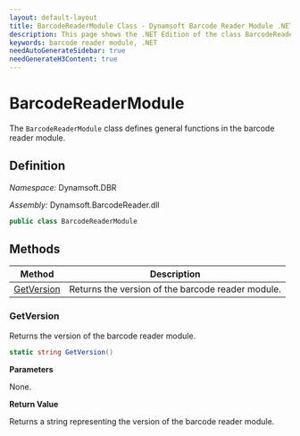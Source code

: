 ```yaml
---
layout: default-layout
title: BarcodeReaderModule Class - Dynamsoft Barcode Reader Module .NET Edition API Reference
description: This page shows the .NET Edition of the class BarcodeReaderModule in Barcode Reader Module.
keywords: barcode reader module, .NET
needAutoGenerateSidebar: true
needGenerateH3Content: true
---
```


# BarcodeReaderModule

The `BarcodeReaderModule` class defines general functions in the barcode reader module.

## Definition

*Namespace:* Dynamsoft.DBR

*Assembly:* Dynamsoft.BarcodeReader.dll

```csharp
public class BarcodeReaderModule 
```

## Methods

| Method                                                    | Description                                        |
| --------------------------------------------------------- | -------------------------------------------------- |
| [GetVersion](#getversion)                                 | Returns the version of the barcode reader module. |

### GetVersion

Returns the version of the barcode reader module.

```csharp
static string GetVersion()
```

**Parameters**

None.

**Return Value**

Returns a string representing the version of the barcode reader module.

